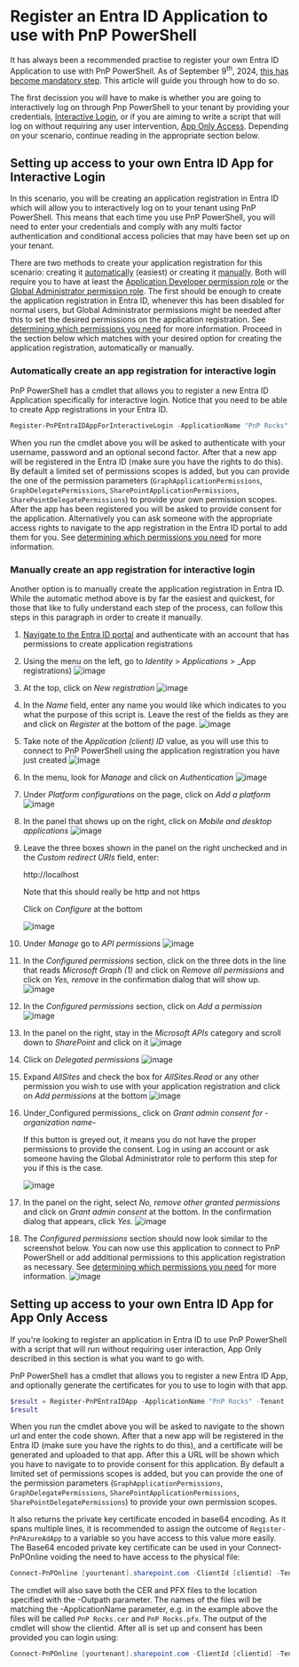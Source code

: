 # Register an Entra ID Application to use with PnP PowerShell

It has always been a recommended practise to register your own Entra ID Application to use with PnP PowerShell. As of September 9<sup>th</sup>, 2024, [this has become mandatory step](https://pnp.github.io/blog/post/changes-pnp-management-shell-registration/). This article will guide you through how to do so.

The first decission you will have to make is whether you are going to interactively log on through Pnp PowerShell to your tenant by providing your credentials, [Interactive Login](#setting-up-access-to-your-own-entra-id-app-for-interactive-login), or if you are aiming to write a script that will log on without requiring any user intervention, [App Only Access](#setting-up-access-to-your-own-entra-id-app-for-app-only-access). Depending on your scenario, continue reading in the appropriate section below.

## Setting up access to your own Entra ID App for Interactive Login

In this scenario, you will be creating an application registration in Entra ID which will allow you to interactively log on to your tenant using PnP PowerShell. This means that each time you use PnP PowerShell, you will need to enter your credentials and comply with any multi factor authentication and conditional access policies that may have been set up on your tenant.

There are two methods to create your application registration for this scenario: creating it [automatically](#automatically-create-an-app-registration-for-interactive-login) (easiest) or creating it [manually](#manually-create-an-app-registration-for-interactive-login). Both will require you to have at least the [Application Developer permission role](https://learn.microsoft.com/entra/identity/role-based-access-control/permissions-reference#application-developer) or the [Global Administrator permission role](https://learn.microsoft.com/en-us/entra/identity/role-based-access-control/permissions-reference#global-administrator). The first should be enough to create the application registration in Entra ID, whenever this has been disabled for normal users, but Global Administrator permissions might be needed after this to set the desired permissions on the application registration. See [determining which permissions you need](determinepermissions.md) for more information. Proceed in the section below which matches with your desired option for creating the application registration, automatically or manually.

### Automatically create an app registration for interactive login

PnP PowerShell has a cmdlet that allows you to register a new Entra ID Application specifically for interactive login. Notice that you need to be able to create App registrations in your Entra ID.

```PowerShell
Register-PnPEntraIDAppForInteractiveLogin -ApplicationName "PnP Rocks" -Tenant [yourtenant].onmicrosoft.com -Interactive
```

When you run the cmdlet above you will be asked to authenticate with your username, password and an optional second factor. After that a new app will be registered in the Entra ID (make sure you have the rights to do this). By default a limited set of permissions scopes is added, but you can provide the one of the permission parameters (`GraphApplicationPermissions`, `GraphDelegatePermissions`, `SharePointApplicationPermissions`, `SharePointDelegatePermissions`) to provide your own permission scopes. After the app has been registered you will be asked to provide consent for the application. Alternatively you can ask someone with the appropriate access rights to navigate to the app registration in the Entra ID portal to add them for you. See [determining which permissions you need](determinepermissions.md) for more information.

### Manually create an app registration for interactive login

Another option is to manually create the application registration in Entra ID. While the automatic method above is by far the easiest and quickest, for those that like to fully understand each step of the process, can follow this steps in this paragraph in order to create it manually. 

1. [Navigate to the Entra ID portal](https://entra.microsoft.com) and authenticate with an account that has permissions to create application registrations

1. Using the menu on the left, go to _Identity_ > _Applications_ > _App registrations)
   ![image](../images/registerapplication/entraid_navigate_to_app_registrations.png)

1. At the top, click on _New registration_
   ![image](../images/registerapplication/entraid_new_app_registration.png)

1. In the _Name_ field, enter any name you would like which indicates to you what the purpose of this script is. Leave the rest of the fields as they are and click on _Register_ at the bottom of the page.
   ![image](../images/registerapplication/entraid_new_app_registration_enter_name.png)

1. Take note of the _Application (client) ID_ value, as you will use this to connect to PnP PowerShell using the application registration you have just created
   ![image](../images/registerapplication/entraid_new_app_clientid.png)

1. In the menu, look for _Manage_ and click on _Authentication_
   ![image](../images/registerapplication/entraid_new_app_authentication_menu.png)

1. Under _Platform configurations_ on the page, click on _Add a platform_
   ![image](../images/registerapplication/entraid_new_app_authentication_add_platform.png)

1. In the panel that shows up on the right, click on _Mobile and desktop applications_
   ![image](../images/registerapplication/entraid_new_app_authentication_add_platform_desktop.png)

1. Leave the three boxes shown in the panel on the right unchecked and in the _Custom redirect URIs_ field, enter:

   http://localhost

   Note that this should really be http and not https

   Click on _Configure_ at the bottom

   ![image](../images/registerapplication/entraid_new_app_authentication_add_platform_desktop_redirecturis.png)

1. Under _Manage_ go to _API permissions_
   ![image](../images/registerapplication/entraid_new_app_apipermissions_menu.png)

1. In the _Configured permissions_ section, click on the three dots in the line that reads _Microsoft Graph (1)_ and click on _Remove all permissions_ and click on _Yes, remove_ in the confirmation dialog that will show up.
   ![image](../images/registerapplication/entraid_new_app_apipermissions_removedefault.png)

1. In the _Configured permissions_ section, click on _Add a permission_
   ![image](../images/registerapplication/entraid_new_app_apipermissions_addpermission.png)

1. In the panel on the right, stay in the _Microsoft APIs_ category and scroll down to _SharePoint_ and click on it
   ![image](../images/registerapplication/entraid_new_app_apipermissions_addpermission_sharepoint.png)

1. Click on _Delegated permissions_
   ![image](../images/registerapplication/entraid_new_app_apipermissions_addpermission_sharepoint_delegated.png)

1. Expand _AllSites_ and check the box for _AllSites.Read_ or any other permission you wish to use with your application registration and click on _Add permissions_ at the bottom
   ![image](../images/registerapplication/entraid_new_app_apipermissions_addpermission_sharepoint_delegated_allsites_read.png)

1. Under_Configured permissions_ click on _Grant admin consent for -organization name-_

   If this button is greyed out, it means you do not have the proper permissions to provide the consent. Log in using an account or ask someone having the Global Administrator role to perform this step for you if this is the case.

   ![image](../images/registerapplication/entraid_new_app_apipermissions_addpermission_grant_admin_consent.png)

1. In the panel on the right, select _No, remove other granted permissions_ and click on _Grant admin consent_ at the bottom. In the confirmation dialog that appears, click _Yes_.
   ![image](../images/registerapplication/entraid_new_app_apipermissions_addpermission_grant_admin_consent_remove_other.png)

1. The _Configured permissions_ section should now look similar to the screenshot below. You can now use this application to connect to PnP PowerShell or add additional permissions to this application registration as necessary. See [determining which permissions you need](determinepermissions.md) for more information.
   ![image](../images/registerapplication/entraid_new_app_apipermissions_minimal.png )
                                                                                                                                                                                                                              
## Setting up access to your own Entra ID App for App Only Access

If you're looking to register an application in Entra ID to use PnP PowerShell with a script that will run without requiring user interaction, App Only described in this section is what you want to go with.

PnP PowerShell has a cmdlet that allows you to register a new Entra ID App, and optionally generate the certificates for you to use to login with that app. 

```PowerShell
$result = Register-PnPEntraIDApp -ApplicationName "PnP Rocks" -Tenant [yourtenant].onmicrosoft.com -OutPath c:\mycertificates -DeviceLogin
$result
```

When you run the cmdlet above you will be asked to navigate to the shown url and enter the code shown. After that a new app will be registered in the Entra ID (make sure you have the rights to do this), and a certificate will be generated and uploaded to that app. After this a URL will be shown which you have to navigate to to provide consent for this application. By default a limited set of permissions scopes is added, but you can provide the one of the permission parameters (`GraphApplicationPermissions`, `GraphDelegatePermissions`, `SharePointApplicationPermissions`, `SharePointDelegatePermissions`) to provide your own permission scopes.

It also returns the private key certificate encoded in base64 encoding. As it spans multiple lines, it is recommended to assign the outcome of `Register-PnPAzureAdApp` to a variable so you have access to this value more easily. The Base64 encoded private key certificate can be used in your Connect-PnPOnline voiding the need to have access to the physical file:

```PowerShell
Connect-PnPOnline [yourtenant].sharepoint.com -ClientId [clientid] -Tenant [yourtenant].onmicrosoft.com -CertificateBase64Encoded [pfx base64 encoded]
```

The cmdlet will also save both the CER and PFX files to the location specified with the -Outpath parameter. The names of the files will be matching the -ApplicationName parameter, e.g. in the example above the files will be called `PnP Rocks.cer` and `PnP Rocks.pfx`. The output of the cmdlet will show the clientid. After all is set up and consent has been provided you can login using:

```PowerShell
Connect-PnPOnline [yourtenant].sharepoint.com -ClientId [clientid] -Tenant [yourtenant].onmicrosoft.com -CertificatePath [certificate.pfx]
```
